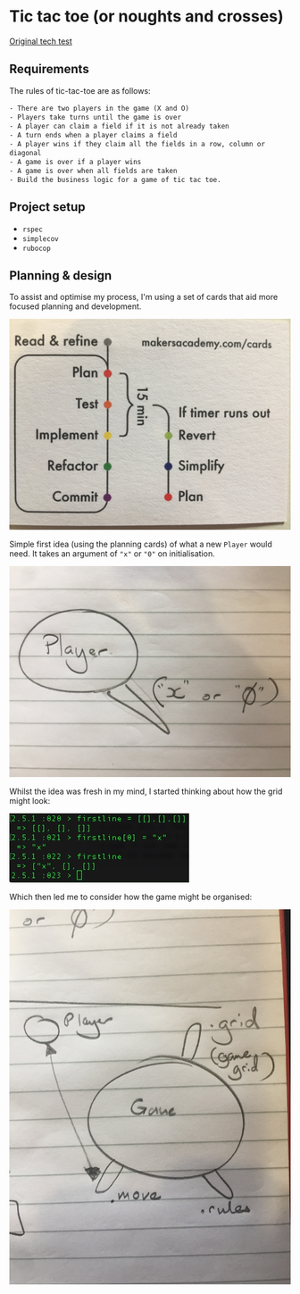 # Tic tac toe (or noughts and crosses)

[Original tech test](https://github.com/makersacademy/course/blob/master/individual_challenges/tic_tac_toe.md)

## Requirements

The rules of tic-tac-toe are as follows:
```
- There are two players in the game (X and O)
- Players take turns until the game is over
- A player can claim a field if it is not already taken
- A turn ends when a player claims a field
- A player wins if they claim all the fields in a row, column or diagonal
- A game is over if a player wins
- A game is over when all fields are taken
- Build the business logic for a game of tic tac toe.
```

## Project setup

- `rspec`
- `simplecov`
- `rubocop`

## Planning & design

To assist and optimise my process, I'm using a set of cards that aid more focused planning and development.

![Planning cards](/assets/planning-cards.jpg "cards")

Simple first idea (using the planning cards) of what a new `Player` would need. It takes an argument of `"x"` or `"0"` on initialisation.

![Planning player](/assets/player.jpg "player")

Whilst the idea was fresh in my mind, I started thinking about how the grid might look:

![Designing the grid](/assets/planning-with-irb.jpg "grid")

Which then led me to consider how the game might be organised:

![Game organisation](/assets/game-class-methods1.jpg "game class")
